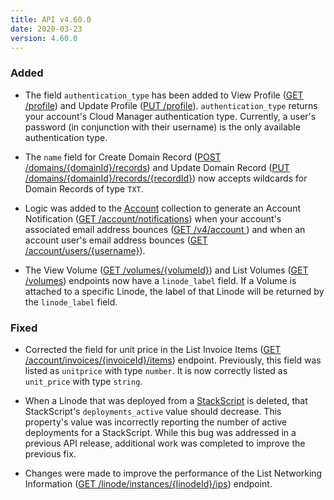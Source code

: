 ```yaml
---
title: API v4.60.0
date: 2020-03-23
version: 4.60.0
---
```

### Added

- The field `authentication_type` has been added to View Profile ([GET /profile](/docs/api/profile/#profile-view)) and Update Profile ([PUT /profile](/docs/api/profile/#profile-update)). `authentication_type` returns your account's Cloud Manager authentication type. Currently, a user's password (in conjunction with their username) is the only available authentication type.

- The `name` field for Create Domain Record ([POST /domains/{domainId}/records](/docs/api/domains/#domain-record-create)) and Update Domain Record ([PUT /domains/{domainId}/records/{recordId}](/docs/api/domains/#domain-record-update)) now accepts wildcards for Domain Records of type `TXT`.

- Logic was added to the [Account](/docs/api/account/#account-view) collection to generate an Account Notification ([GET /account/notifications](/docs/api/account/#notifications-list)) when your account's associated email address bounces ([GET /v4/account ](/docs/api/account/#account-view)) and when an account user's email address bounces ([GET /account/users/{username}](/docs/api/account/#user-view)).

- The View Volume ([GET /volumes/{volumeId}](/docs/api/volumes/#volume-view)) and List Volumes ([GET /volumes](/docs/api/volumes/#volumes-list)) endpoints now have a `linode_label` field. If a Volume is attached to a specific Linode, the label of that Linode will be returned by the `linode_label` field.

### Fixed

- Corrected the field for unit price in the List Invoice Items ([GET /account/invoices/{invoiceId}/items](/docs/api/account/#invoice-items-list)) endpoint. Previously, this field was listed as `unitprice` with type `number`. It is now correctly listed as `unit_price` with type `string`.

- When a Linode that was deployed from a [StackScript](/docs/api/stackscripts/#stackscripts-list) is deleted, that StackScript's `deployments_active` value should decrease. This property's value was incorrectly reporting the number of active deployments for a StackScript. While this bug was addressed in a previous API release, additional work was completed to improve the previous fix.

- Changes were made to improve the performance of the List Networking Information ([GET /linode/instances/{linodeId}/ips](/docs/api/linode-instances/#networking-information-list)) endpoint.